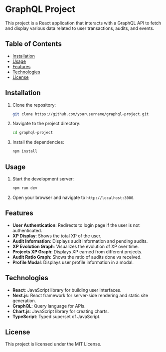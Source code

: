 # GraphQL Project

This project is a React application that interacts with a GraphQL API to fetch and display various data related to user transactions, audits, and events.

## Table of Contents

- [Installation](#installation)
- [Usage](#usage)
- [Features](#features)
- [Technologies](#technologies)
- [License](#license)

## Installation

1. Clone the repository:

   ```sh
   git clone https://github.com/yourusername/graphql-project.git
   ```

2. Navigate to the project directory:

   ```sh
   cd graphql-project
   ```

3. Install the dependencies:
   ```sh
   npm install
   ```

## Usage

1. Start the development server:

   ```sh
   npm run dev
   ```

2. Open your browser and navigate to `http://localhost:3000`.

## Features

- **User Authentication**: Redirects to login page if the user is not authenticated.
- **XP Display**: Shows the total XP of the user.
- **Audit Information**: Displays audit information and pending audits.
- **XP Evolution Graph**: Visualizes the evolution of XP over time.
- **Projects XP Graph**: Displays XP earned from different projects.
- **Audit Ratio Graph**: Shows the ratio of audits done vs received.
- **Profile Modal**: Displays user profile information in a modal.

## Technologies

- **React**: JavaScript library for building user interfaces.
- **Next.js**: React framework for server-side rendering and static site generation.
- **GraphQL**: Query language for APIs.
- **Chart.js**: JavaScript library for creating charts.
- **TypeScript**: Typed superset of JavaScript.

## License

This project is licensed under the MIT License.

